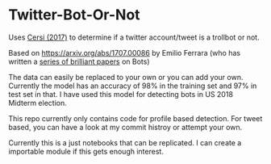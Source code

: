# Twitter-Bot-Or-Not
Uses [Cersi (2017)](https://botometer.iuni.iu.edu/bot-repository/datasets.html) to determine if a twitter account/tweet is a trollbot or not.

Based on https://arxiv.org/abs/1707.00086 by Emilio Ferrara (who has written a [series of brilliant papers](https://scholar.google.com/citations?user=0r7Syh0AAAAJ&hl=en&oi=ao) on Bots)

The data can easily be replaced to your own or you can add your own. Currently the model has an accuracy of 98% in the training set and 97% in test set in that. I have used this model for detecting bots in US 2018 Midterm election. 

This repo currently only contains code for profile based detection. For tweet based, you can have a look at my commit histroy or attempt your own.

Currently this is a just notebooks that can be replicated. I can create a importable module if this gets enough interest.
